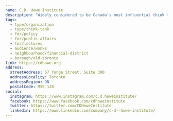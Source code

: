 ```yaml
---
name: C.D. Howe Institute
description: "Widely considered to be Canada's most influential think tank, the C.D. Howe Institute is a source of trusted policy intelligence, distinguished by research that is nonpartisan, evidence-based and subject to definitive expert review. The Institute's mission is to raise Canadians' living standards by fostering economically sound public policies."
tags:
  - type/organization
  - type/think-tank
  - for/policy
  - for/public-affairs
  - for/lectures
  - audience/wonks
  - neighbourhood/financial-district
  - borough/old-toronto
link: https://cdhowe.org
address:
  streetAddress: 67 Yonge Street, Suite 300
  addressLocality: Toronto
  addressRegion: ON
  postalCode: M5E 1J8
social:
  instagram: https://www.instagram.com/c.d.howeinstitute/
  facebook: https://www.facebook.com/cdhoweinstitute
  twitter: https://twitter.com/CDHoweInstitute
  linkedin: https://www.linkedin.com/company/c-d--howe-institute/
---
```

